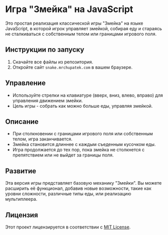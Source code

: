 # Игра "Змейка" на JavaScript

Это простая реализация классической игры "Змейка" на языке JavaScript, в которой игрок управляет змейкой, собирая еду и стараясь не сталкиваться с собственным телом или границами игрового поля.

## Инструкции по запуску

1. Скачайте все файлы из репозитория.
2. Откройте сайт `snake.mrchupatek.com` в вашем браузере.

## Управление

- Используйте стрелки на клавиатуре (вверх, вниз, влево, вправо) для управления движением змейки.
- Цель игры - собрать как можно больше еды, управляя змейкой.

## Описание

- При столкновении с границами игрового поля или собственным телом, игра заканчивается.
- Змейка становится длиннее с каждым съеденным кусочком еды.
- Игра продолжается до тех пор, пока змейка не столкнется с препятствием или не выйдет за границы поля.

## Развитие

Эта версия игры представляет базовую механику "Змейки". Вы можете расширить её функционал, добавив новые возможности, такие как уровни сложности, различные типы еды, или реализацию мультиплеера.

## Лицензия

Этот проект лицензируется в соответствии с [MIT License](LICENSE).
